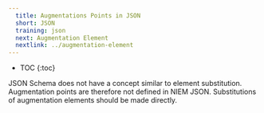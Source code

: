 ```yaml
---
  title: Augmentations Points in JSON
  short: JSON
  training: json
  next: Augmentation Element
  nextlink: ../augmentation-element
---
```


- TOC
{:toc}

JSON Schema does not have a concept similar to element substitution.  Augmentation points are therefore not defined in NIEM JSON.  Substitutions of augmentation elements should be made directly.
